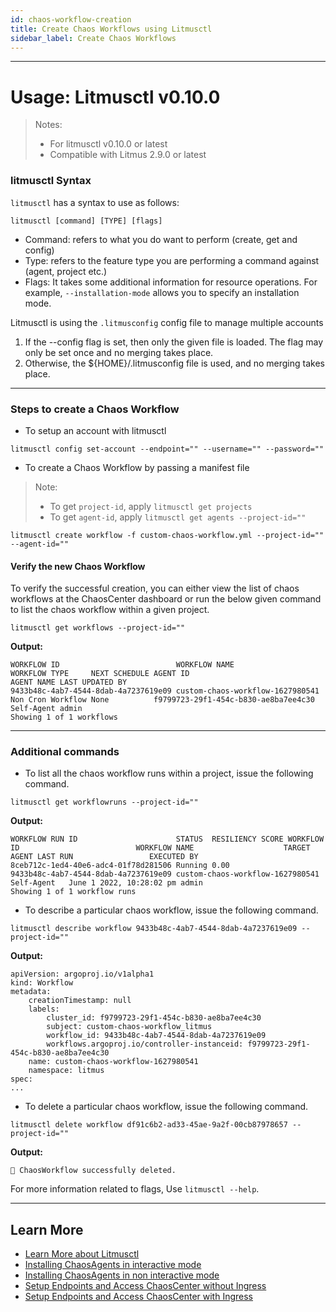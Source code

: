 ```yaml
---
id: chaos-workflow-creation
title: Create Chaos Workflows using Litmusctl
sidebar_label: Create Chaos Workflows
---
```


---

# Usage: Litmusctl v0.10.0

> Notes:
>
> - For litmusctl v0.10.0 or latest
> - Compatible with Litmus 2.9.0 or latest
### litmusctl Syntax

`litmusctl` has a syntax to use as follows:

```shell
litmusctl [command] [TYPE] [flags]
```

- Command: refers to what you do want to perform (create, get and config)
- Type: refers to the feature type you are performing a command against (agent, project etc.)
- Flags: It takes some additional information for resource operations. For example, `--installation-mode` allows you to specify an installation mode.

Litmusctl is using the `.litmusconfig` config file to manage multiple accounts

1. If the --config flag is set, then only the given file is loaded. The flag may only be set once and no merging takes place.
2. Otherwise, the ${HOME}/.litmusconfig file is used, and no merging takes place.

---

### Steps to create a Chaos Workflow

* To setup an account with litmusctl
```shell
litmusctl config set-account --endpoint="" --username="" --password=""
```

* To create a Chaos Workflow by passing a manifest file
> Note:
> * To get `project-id`, apply `litmusctl get projects`
> * To get `agent-id`, apply `litmusctl get agents --project-id=""`
```shell
litmusctl create workflow -f custom-chaos-workflow.yml --project-id="" --agent-id=""
```
#### Verify the new Chaos Workflow

To verify the successful creation, you can either view the list of chaos workflows at the ChaosCenter dashboard or run the below given command to list the chaos workflow within a given project.

```shell
litmusctl get workflows --project-id=""
```

**Output:**

```
WORKFLOW ID                          WORKFLOW NAME                    WORKFLOW TYPE     NEXT SCHEDULE AGENT ID                             AGENT NAME LAST UPDATED BY
9433b48c-4ab7-4544-8dab-4a7237619e09 custom-chaos-workflow-1627980541 Non Cron Workflow None          f9799723-29f1-454c-b830-ae8ba7ee4c30 Self-Agent admin
Showing 1 of 1 workflows
```

---

### Additional commands

* To list all the chaos workflow runs within a project, issue the following command.
```shell
litmusctl get workflowruns --project-id=""
```

**Output:**

```
WORKFLOW RUN ID                      STATUS  RESILIENCY SCORE WORKFLOW ID                          WORKFLOW NAME                    TARGET AGENT LAST RUN                 EXECUTED BY
8ceb712c-1ed4-40e6-adc4-01f78d281506 Running 0.00             9433b48c-4ab7-4544-8dab-4a7237619e09 custom-chaos-workflow-1627980541 Self-Agent   June 1 2022, 10:28:02 pm admin
Showing 1 of 1 workflow runs
```


* To describe a particular chaos workflow, issue the following command.
```shell
litmusctl describe workflow 9433b48c-4ab7-4544-8dab-4a7237619e09 --project-id=""
```

**Output:**

```
apiVersion: argoproj.io/v1alpha1
kind: Workflow
metadata:
    creationTimestamp: null
    labels:
        cluster_id: f9799723-29f1-454c-b830-ae8ba7ee4c30
        subject: custom-chaos-workflow_litmus
        workflow_id: 9433b48c-4ab7-4544-8dab-4a7237619e09
        workflows.argoproj.io/controller-instanceid: f9799723-29f1-454c-b830-ae8ba7ee4c30
    name: custom-chaos-workflow-1627980541
    namespace: litmus
spec:
...
```


* To delete a particular chaos workflow, issue the following command.
```shell
litmusctl delete workflow df91c6b2-ad33-45ae-9a2f-00cb87978657 --project-id=""
```

**Output:**

```
🚀 ChaosWorkflow successfully deleted.
```

For more information related to flags, Use `litmusctl --help`.

---

## Learn More

- [Learn More about Litmusctl](installation.md)
- [Installing ChaosAgents in interactive mode](./usage-interactive-mode.md)
- [Installing ChaosAgents in non interactive mode](./usage-non-interactive-mode.md)
- [Setup Endpoints and Access ChaosCenter without Ingress](../user-guides/setup-without-ingress.md)
- [Setup Endpoints and Access ChaosCenter with Ingress](../user-guides/setup-with-ingress.md)